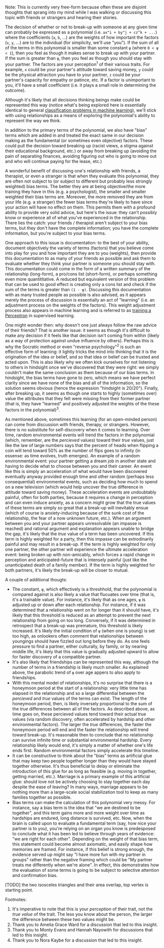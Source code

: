 Note: This is currently very free-form because often these are disjoint thoughts that sprang into my mind while I was walking or discussing this topic with friends or strangers and hearing their stories. 

The decision of whether or not to break-up with someone at any given time can probably be expressed as a polynomial (i.e. `ax^i + by^j + cz^k + ...`) where the coefficients (`a`, `b`, ...) are the weights of how important the factors (`x`, `y`, ...) are to the individual (for simplicity, we'll use "you"). If the sum of all of the terms in this polynomial is smaller than some constant `ψ` (where `0 < ψ < 1`), then you feel as though it makes sense to break up with your partner. If the sum is greater than `ψ`, then you feel as though you should stay with your partner. The factors are your perception<sup>1</sup> of their various traits. For example, `x` could be your partner's attitude toward saving money, `y` could be the physical attraction you have to your partner, `z` could be your partner's capacity for empathy or patince, etc. If a factor is unimportant to you, it'll have a small coefficient (i.e. it plays a small role in determining the outcome).

Although it's likely that all decisions thinking beings make could be represented this way (notice what's being explored here is essentially identical to general [classification problems in machine learning](https://www.toptal.com/machine-learning/machine-learning-theory-an-introductory-primer)), we'll stick with using relationships as a means of exploring the polynomial's ability to represent the way we think.

In addition to the primary terms of the polynomial, we also have "bias" terms which are added in and treated the exact same in our decision making as the fundamental (or sometimes even objective) factors. These could pull the decision toward breaking up (racist views, a stigma against their educational background, etc.) or away from breaking up (avoiding the pain of separating finances, avoiding figuring out who is going to move out and who will continue paying for the lease, etc.) 

A wonderful benefit of discussing one's relationship with friends, a therapist, or even a stranger is that when they evaluate this polynomial, they are often not subject to (or subject to different but probably less strongly weighted) bias terms. The better they are at being objective/the more training they have in this (e.g. a psychologist), the smaller and smaller weighted their bias terms are. Moreover, the more removed they are from your life (e.g. a stranger) the fewer bias terms they're likely to have since your action will have no effect on them. This permits them with a profound ability to provide very solid advice, but here's the issue: they can't possibly know or experience all of what you've experienced in the relationship. There lies the catch: your friends / therapist aren't subject to your bias terms, but they don't have the complete information; you have the complete information, but you're subject to your bias terms. 

One approach to this issue is documentation: to the best of your ability, document objectively the variety of terms (factors) that you believe come into play for you and how important they are to you (weights), then provide this documentation to as many of your friends as possible and ask them to evaluate whether they think your partner is someone you should stay with. This documentation could come in the form of a written summary of the relationship (long-form), a pro/cons list (short-form), or perhaps something even more quantititative. A reduced but equivalent version of this problem that can be used to good effect is creating only a cons list and check if the sum of the terms is greater than `(1 - ψ)`. Discussing this documentation with as many trusted people as possible is also advised, as it appears merely the process of discussion is essentially an act of "learning" (i.e. an adjustment process on the weights of the factors). This weight adjustment process also appears in machine learning and is referred to as [training a Perceptron](https://www.toptal.com/machine-learning/an-introduction-to-deep-learning-from-perceptrons-to-deep-networks) in supervised learning.

One might wonder then: why doesn't one just always follow the raw advice of their friends? That is another issue: it seems as though it's difficult to make any decision if it feels like that decision isn't coming from within (likely as a way of protection against undue influence by others). Perhaps this is why the Socratic method or even "reverse psychology"<sup>2</sup> is such an effective form of learning: it lightly tricks the mind into thinking that it is the origination of the idea or belief, and so that idea or belief can be trusted and acted upon. This is also likely why we often kick ourselves for not listening to others in hindsight once we've discovered that they were right: we simply couldn't make the same conclusion as them because of our bias terms. In hindsight, the bias terms have gone to zero, which means we have perfect clarity since we have none of the bias and all of the information, so the solution seems obvious (hence the expression "hindsight is 20/20"). Finally, after breaking up, it seems as though one starts to highly (sometimes over) value the attributes that they felt were missing from their former partner (that is, they have "learned" and positively adjusted the weights of the these factors in the polynomial)<sup>3</sup>.

As mentioned above, sometimes this learning (for an open-minded person) can come from discussion with friends, therapy, or strangers. However, there is no substitute for self-discovery when it comes to learning. Over time, random environmental events will trend the factors in the polynomial (which, remember, are the _percieved_ values) toward their _true_ values, just like the law of large numbers says that the percent of heads when flipping a coin will tend toward 50% as the number of flips goes to infinity (in essense: as time evolves, truth emerges). An example of a random environmental event: your partner getting a dream job in another state and having to decide what to choose between you and their career. An event like this is simply an acceleration of what would have been discovered eventually anyway provided enough time and other random (perhaps less consequential) environmental events, such as deciding how much to spend on a new television (which would help uncover the true difference in attitude toward saving money). These acceleration events are undoubtably painful, often for both parties, because it requires a change in perception and can even induce anxiety, as a concern might grow that the true values of these terms are simply so great that a break-up will inevitably ensue (which of course is anxiety-inducing because of the sunk cost of the relationship, the fear of a now unknown future, etc.). When an argument between you and your partner appears unresolvable (an impasse is reached) and rational argument and explanation appears unable to bridge the gap, it's likely that the _true_ value of a term has been uncovered. If this term is highly weighted for a party, then this impasse can be extrodinarily painful and may result in a break-up. If the term is highly weighted for only one partner, the other partner will experience the ultimate acceleration event: being broken up with non-amicably, which forces a rapid change in perception and anticipated-future that is intensely painful (just like the unanticipated death of a family member). If the term is highly weighted for both partners, it's likely the break-up will be closer to mutual. 

A couple of additional thougts: 
* The constant, `ψ`, which effectively is a threshhold, that the polynomial is compared against is also likely a value that flucuates over time (that is, it's a trainable value). For instance, it's likely that as one ages, `ψ` is adjusted up or down after each relationship. For instance, if it was determined that a relationship went on for longer than it should have, it's likely that this threshold is reduced as an attempt to prevent the next relationship from going on too long. Conversely, if it was determined in retrospect that a break-up was premature, this threshold is likely increased. It's likely the initial condition of `ψ` (when one is young) is set too high, as onlookers often comment that relationships between youngings should have fizzled out long before they do. As one feels pressure to find a partner, either culturally, by family, or by nearing middle life, it's likely that this value is gradually adjusted upward to allow for faster discovery of a compatible partner. 
* It's also likely that friendships can be represented this way, although the number of terms in a friendship is likely much smaller. As explained above, the parabolic trend of `ψ` over age appers to also apply to friendships.
* With this mental model of relationships, it's no surprise that there is a honeymoon period at the start of a relationship: very little time has elapsed in the relationship and so a large differential between the _percieved_ and _true_ values of the terms can exist. The length of the honeymoon period, then, is likely inversely proportional to the sum of the _true_ differences between all of the factors. As described above, as time goes on, these percieved values tend toward their actual true values (via random discovery, often accelerated by hardship and other environmental factors). The larger the _true_ differences, the faster the honeymoon period will end and the faster the relationship will trend toward break-up. It's reasonable then to conclude that no relationship can survive infinite time or substantial environmental hardship. Every relationship likely would end, it's simply a matter of whether one's life ends first. Random environmental factors simply accelerate this timeline. 
* It can be constructive to think about the "bias" terms as artificial glue that may keep two people together longer than they would have stayed together otherwise. It's thus beneficial to delay or eliminate the introduction of this glue for as long as feasible (e.g. moving in together, getting married, etc.). Marriage is a primary example of this artificial glue: should love not be actively choosing to stay together each day despite the ease of leaving? In many ways, marriage appears to be nothing more than a large-scale social stabilization tool to keep as many families together as possible. 
* Bias terms can make the calculation of this polynomial very messy. For instance, say a bias term is the idea that "we are destined to be together", and this term gains more and more weight over time as hardships are endured, long distance is survived, etc. Now, when the brain is called upon to evaluate a fundamental term (say, how nice your partner is to you), you're relying on an organ you know is predesposed to conclude what it has been led to believe through years of evidence: "we are right for each other". Depending on the weight of that bias term, this statement could become almost axiomatic, and easily shape how memories are framed. For instance, if this belief is strong enough, the evidence served up might say "I have more fun with my partner in groups" rather than the negative framing which could be "My partner treats me differently when we're alone". In effect, this demonstrates how the evaluation of some terms is going to be subject to selective attention and confirmation bias.

[TODO] the two isosceles triangles and their area overlap, top vertex is starting point. 

Footnotes:

1. It's imperative to note that this is your _perception_ of their trait, not the _true value_ of the trait. The less you know about the person, the larger the difference between these two values might be.
2. Thank you to Amelia Grace Ward for a discussion that led to this insight.
3. Thank you to Monty Evans and Hannah Nayowith for discussions that led to this insight. 
4. Thank you to Nora Kaybe for a discussion that led to this insight.

